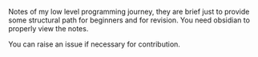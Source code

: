 
Notes of my low level programming journey, they are brief just to provide some structural path for beginners and for revision. You need obsidian to properly view the notes.

You can raise an issue if necessary for contribution.